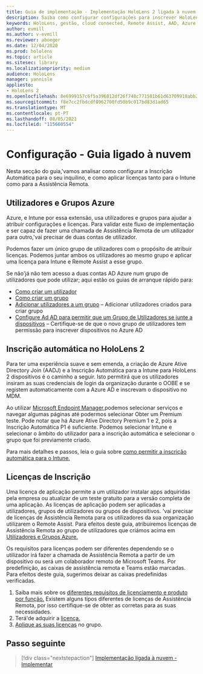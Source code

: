 ```yaml
---
title: Guia de implementação - Implementação HoloLens 2 ligada à nuvem em escala com Assistência Remota - Configuração
description: Saiba como configurar configurações para inscrever HoloLens dispositivos sobre uma rede Cloud Connected em escala com Remote Assist.
keywords: HoloLens, gestão, cloud connected, Remote Assist, AAD, Azure AD, MDM, Mobile Device Management
author: evmill
ms.author: v-evmill
ms.reviewer: aboeger
ms.date: 12/04/2020
ms.prod: hololens
ms.topic: article
ms.sitesec: library
ms.localizationpriority: medium
audience: HoloLens
manager: yannisle
appliesto:
- HoloLens 2
ms.openlocfilehash: 8e6999157c6f5a396812df26f748c771581b61d63709918abb2ae45063810ef8
ms.sourcegitcommit: f8e7cc2fbdcdf8962700fd50b9c017bd83d1ad65
ms.translationtype: MT
ms.contentlocale: pt-PT
ms.lasthandoff: 08/05/2021
ms.locfileid: "115660554"
---
```

# <a name="configure---cloud-connected-guide"></a>Configuração - Guia ligado à nuvem

Nesta secção do guia,&#39;vamos analisar como configurar a Inscrição Automática para o seu inquilino, e como aplicar licenças tanto para o Intune como para a Assistência Remota.

## <a name="azure-users-and-groups"></a>Utilizadores e Grupos Azure

Azure, e Intune por essa extensão, usa utilizadores e grupos para ajudar a atribuir configurações e licenças. Para validar este fluxo de implementação e ser capaz de fazer uma chamada de Assistência Remota de um utilizador para outro,&#39;vai precisar de duas contas de utilizador.

Podemos fazer um único grupo de utilizadores com o propósito de atribuir licenças. Podemos juntar ambos os utilizadores ao mesmo grupo e aplicar uma licença para Intune e Remote Assist a esse grupo.

Se não&#39;já não tem acesso a duas contas AD Azure num grupo de utilizadores que pode utilizar; aqui estão os guias de arranque rápido para:

- [Como criar um utilizador](/mem/intune/fundamentals/quickstart-create-user)
- [Como criar um grupo](/mem/intune/fundamentals/quickstart-create-group)
- [Adicionar utilizadores a um grupo](/azure/active-directory/fundamentals/active-directory-groups-members-azure-portal) – Adicionar utilizadores criados para criar grupo
- [Configure Ad AD para permitir que um Grupo de Utilizadores se junte a dispositivos](/azure/active-directory/devices/azureadjoin-plan#configure-your-device-settings) – Certifique-se de que o novo grupo de utilizadores tem permissão para inscrever dispositivos no Azure AD

## <a name="auto-enrollment-on-hololens-2"></a>Inscrição automática no HoloLens 2

Para ter uma experiência suave e sem emenda, a criação de Azure Ative Directory Join (AADJ) e a Inscrição Automática para a Intune para HoloLens 2 dispositivos é o caminho a seguir. Isto permitirá que os utilizadores insiram as suas credenciais de login da organização durante o OOBE e se registem automaticamente com a Azure AD e inscrevam o dispositivo no MDM.

Ao utilizar [Microsoft Endpoint Manager,](https://endpoint.microsoft.com/#home)podemos selecionar serviços e navegar algumas páginas até podermos selecionar Obter um Premium teste. Pode notar que há Azure Ative Directory Premium 1 e 2, pois a Inscrição Automática P1 é suficiente. Podemos selecionar Intune e selecionar o âmbito do utilizador para a inscrição automática e selecionar o grupo que foi previamente criado.

Para mais detalhes e passos, leia o guia sobre [como permitir a inscrição automática para o Intune.](/mem/intune/enrollment/quickstart-setup-auto-enrollment)

## <a name="application-licenses"></a>Licenças de Inscrição

Uma licença de aplicação permite a um utilizador instalar apps adquiridas pela empresa ou atualizar de um teste gratuito para a versão completa de uma aplicação. As licenças de aplicação podem ser aplicadas a utilizadores, grupos de utilizadores ou grupos de dispositivos. &#39;vai precisar de licenças de Assistência Remota para os utilizadores da sua organização utilizarem o Remote Assist. Para efeitos deste guia, atribuiremos licenças de Assistência Remota ao grupo de utilizadores que criámos acima em [Utilizadores e Grupos Azure.](hololens2-cloud-connected-configure.md#azure-users-and-groups)

Os requisitos para licenças podem ser diferentes dependendo se o utilizador irá fazer a chamada de Assistência Remota a partir de um dispositivo ou será um colaborador remoto de Microsoft Teams. Por predefinição, as caixas de assistência remota e Teams estão marcadas. Para efeitos deste guia, sugerimos deixar as caixas predefinidas verificadas.

1. Saiba mais sobre os [diferentes requisitos de licenciamento e produto por função.](/dynamics365/mixed-reality/remote-assist/requirements#licensing-and-product-requirements-per-role) Existem alguns tipos diferentes de licenças de Assistência Remota, por isso certifique-se de obter as corretas para as suas necessidades.
2. Terá&#39;de adquirir a [licença.](/dynamics365/mixed-reality/remote-assist/buy-remote-assist)
3. [Aplique as suas licenças](/dynamics365/mixed-reality/remote-assist/deploy-remote-assist) no grupo.

## <a name="next-step"></a>Passo seguinte

> [!div class="nextstepaction"]
> [Implementação ligada à nuvem - Implementar](hololens2-cloud-connected-deploy.md)
